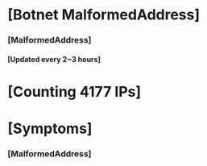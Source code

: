 # [Botnet MalformedAddress]
### [MalformedAddress]
#### [Updated every 2~3 hours]

# [Counting 4177 IPs]

# [Symptoms] 
###   [MalformedAddress]
